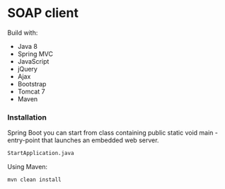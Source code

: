# SOAP client

Build with:
- Java 8
- Spring MVC
- JavaScript
- jQuery
- Ajax
- Bootstrap
- Tomcat 7
- Maven

### Installation

Spring Boot you can start from class containing public static void main - entry-point that launches an embedded web server.

```sh
StartApplication.java
```

Using Maven:
```sh
mvn clean install
```


